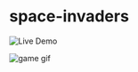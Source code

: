 # space-invaders
![Live Demo](https://thamerbootcamp.github.io/space-invaders/)

![game gif](game.gif)